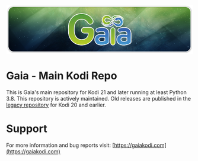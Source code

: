 ![](meta/logo.png?raw=true)

# Gaia - Main Kodi Repo
This is Gaia's main repository for Kodi 21 and later running at least Python 3.8. This repository is actively maintained. Old releases are published in the [legacy repository](https://github.com/gaiakodi/gaialegacy) for Kodi 20 and earlier.

# Support
For more information and bug reports visit: [https://gaiakodi.com](https://gaiakodi.com)

